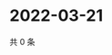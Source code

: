 # 2022-03-21

共 0 条

<!-- BEGIN WEIBO -->
<!-- 最后更新时间 Mon Mar 21 2022 02:18:02 GMT+0800 (China Standard Time) -->

<!-- END WEIBO -->
